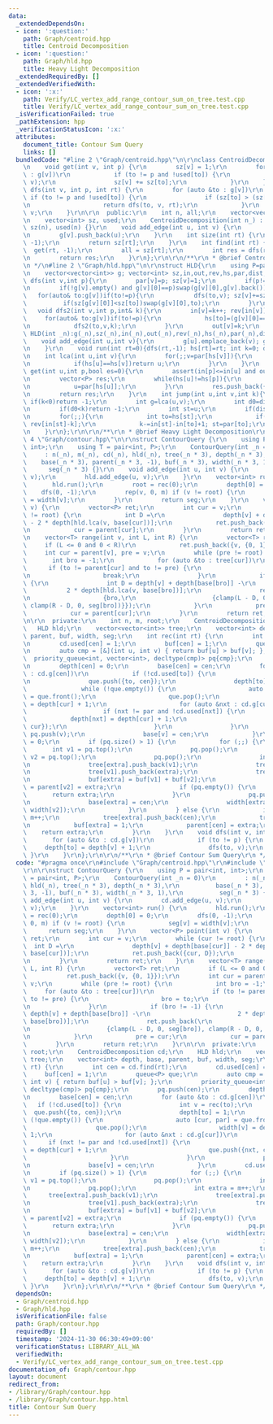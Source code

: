 ```yaml
---
data:
  _extendedDependsOn:
  - icon: ':question:'
    path: Graph/centroid.hpp
    title: Centroid Decomposition
  - icon: ':question:'
    path: Graph/hld.hpp
    title: Heavy Light Decomposition
  _extendedRequiredBy: []
  _extendedVerifiedWith:
  - icon: ':x:'
    path: Verify/LC_vertex_add_range_contour_sum_on_tree.test.cpp
    title: Verify/LC_vertex_add_range_contour_sum_on_tree.test.cpp
  _isVerificationFailed: true
  _pathExtension: hpp
  _verificationStatusIcon: ':x:'
  attributes:
    document_title: Contour Sum Query
    links: []
  bundledCode: "#line 2 \"Graph/centroid.hpp\"\n\r\nclass CentroidDecomposition {\r\
    \n    void get(int v, int p) {\r\n        sz[v] = 1;\r\n        for (auto &to\
    \ : g[v])\r\n            if (to != p and !used[to]) {\r\n                get(to,\
    \ v);\r\n                sz[v] += sz[to];\r\n            }\r\n    }\r\n    int\
    \ dfs(int v, int p, int rt) {\r\n        for (auto &to : g[v])\r\n           \
    \ if (to != p and !used[to]) {\r\n                if (sz[to] > (sz[rt] >> 1))\r\
    \n                    return dfs(to, v, rt);\r\n            }\r\n        return\
    \ v;\r\n    }\r\n\r\n  public:\r\n    int n, all;\r\n    vector<vector<int>> g;\r\
    \n    vector<int> sz, used;\r\n    CentroidDecomposition(int n_) : n(n_), g(n),\
    \ sz(n), used(n) {}\r\n    void add_edge(int u, int v) {\r\n        g[u].push_back(v);\r\
    \n        g[v].push_back(u);\r\n    }\r\n    int size(int rt) {\r\n        get(rt,\
    \ -1);\r\n        return sz[rt];\r\n    }\r\n    int find(int rt) {\r\n      \
    \  get(rt, -1);\r\n        all = sz[rt];\r\n        int res = dfs(rt, -1, rt);\r\
    \n        return res;\r\n    }\r\n};\r\n\r\n/**\r\n * @brief Centroid Decomposition\r\
    \n */\n#line 2 \"Graph/hld.hpp\"\n\r\nstruct HLD{\r\n    using P=pair<int,int>;\r\
    \n    vector<vector<int>> g; vector<int> sz,in,out,rev,hs,par,dist;\r\n    void\
    \ dfs(int v,int p){\r\n        par[v]=p; sz[v]=1;\r\n        if(p!=-1)dist[v]=dist[p]+1;\r\
    \n        if(!g[v].empty() and g[v][0]==p)swap(g[v][0],g[v].back());\r\n     \
    \   for(auto& to:g[v])if(to!=p){\r\n           dfs(to,v); sz[v]+=sz[to];\r\n \
    \          if(sz[g[v][0]]<sz[to])swap(g[v][0],to);\r\n        }\r\n    }\r\n \
    \   void dfs2(int v,int p,int& k){\r\n        in[v]=k++; rev[in[v]]=v;\r\n   \
    \     for(auto& to:g[v])if(to!=p){\r\n            hs[to]=(g[v][0]==to?hs[v]:to);\r\
    \n            dfs2(to,v,k);\r\n        }\r\n        out[v]=k;\r\n    }\r\n   \
    \ HLD(int _n):g(_n),sz(_n),in(_n),out(_n),rev(_n),hs(_n),par(_n),dist(_n){}\r\n\
    \    void add_edge(int u,int v){\r\n        g[u].emplace_back(v); g[v].emplace_back(u);\r\
    \n    }\r\n    void run(int rt=0){dfs(rt,-1); hs[rt]=rt; int k=0; dfs2(rt,-1,k);}\r\
    \n    int lca(int u,int v){\r\n        for(;;v=par[hs[v]]){\r\n            if(in[u]>in[v])swap(u,v);\r\
    \n            if(hs[u]==hs[v])return u;\r\n        }\r\n    }\r\n    vector<P>\
    \ get(int u,int p,bool es=0){\r\n        assert(in[p]<=in[u] and out[u]<=out[p]);\r\
    \n        vector<P> res;\r\n        while(hs[u]!=hs[p]){\r\n            res.push_back({in[hs[u]],in[u]+1});\r\
    \n            u=par[hs[u]];\r\n        }\r\n        res.push_back({in[p]+es,in[u]+1});\r\
    \n        return res;\r\n    }\r\n    int jump(int u,int v,int k){\r\n       \
    \ if(k<0)return -1;\r\n        int g=lca(u,v);\r\n        int d0=dist[u]+dist[v]-dist[g]*2;\r\
    \n        if(d0<k)return -1;\r\n        int st=u;\r\n        if(dist[u]-dist[g]<k)st=v,k=d0-k;\r\
    \n        for(;;){\r\n            int to=hs[st];\r\n            if(in[st]-k>=in[to])return\
    \ rev[in[st]-k];\r\n            k-=in[st]-in[to]+1; st=par[to];\r\n        }\r\
    \n    }\r\n};\r\n\r\n/**\r\n * @brief Heavy Light Decomposition\r\n */\n#line\
    \ 4 \"Graph/contour.hpp\"\n\r\nstruct ContourQuery {\r\n    using P = pair<int,\
    \ int>;\r\n    using T = pair<int, P>;\r\n    ContourQuery(int _n = 0)\r\n   \
    \     : n(_n), m(_n), cd(_n), hld(_n), tree(_n * 3), depth(_n * 3),\r\n      \
    \    base(_n * 3), parent(_n * 3, -1), buf(_n * 3), width(_n * 3, 1),\r\n    \
    \      seg(_n * 3) {}\r\n    void add_edge(int u, int v) {\r\n        cd.add_edge(u,\
    \ v);\r\n        hld.add_edge(u, v);\r\n    }\r\n    vector<int> run() {\r\n \
    \       hld.run();\r\n        root = rec(0);\r\n        depth[0] = 0;\r\n    \
    \    dfs(0, -1);\r\n        rep(v, 0, m) if (v != root) {\r\n            seg[v]\
    \ = width[v];\r\n        }\r\n        return seg;\r\n    }\r\n    vector<P> point(int\
    \ v) {\r\n        vector<P> ret;\r\n        int cur = v;\r\n        while (cur\
    \ != root) {\r\n            int D =\r\n                depth[v] + depth[base[cur]]\
    \ - 2 * depth[hld.lca(v, base[cur])];\r\n            ret.push_back({cur, D});\r\
    \n            cur = parent[cur];\r\n        }\r\n        return ret;\r\n    }\r\
    \n    vector<T> range(int v, int L, int R) {\r\n        vector<T> ret;\r\n   \
    \     if (L <= 0 and 0 < R)\r\n            ret.push_back({v, {0, 1}});\r\n   \
    \     int cur = parent[v], pre = v;\r\n        while (pre != root) {\r\n     \
    \       int bro = -1;\r\n            for (auto &to : tree[cur])\r\n          \
    \      if (to != parent[cur] and to != pre) {\r\n                    bro = to;\r\
    \n                    break;\r\n                }\r\n            if (bro != -1)\
    \ {\r\n                int D = depth[v] + depth[base[bro]] -\r\n             \
    \           2 * depth[hld.lca(v, base[bro])];\r\n                ret.push_back(\r\
    \n                    {bro,\r\n                     {clamp(L - D, 0, seg[bro]),\
    \ clamp(R - D, 0, seg[bro])}});\r\n            }\r\n            pre = cur;\r\n\
    \            cur = parent[cur];\r\n        }\r\n        return ret;\r\n    }\r\
    \n\r\n  private:\r\n    int n, m, root;\r\n    CentroidDecomposition cd;\r\n \
    \   HLD hld;\r\n    vector<vector<int>> tree;\r\n    vector<int> depth, base,\
    \ parent, buf, width, seg;\r\n    int rec(int rt) {\r\n        int cen = cd.find(rt);\r\
    \n        cd.used[cen] = 1;\r\n        buf[cen] = 1;\r\n        queue<P> que;\r\
    \n        auto cmp = [&](int u, int v) { return buf[u] > buf[v]; };\r\n      \
    \  priority_queue<int, vector<int>, decltype(cmp)> pq{cmp};\r\n        pq.push(cen);\r\
    \n        depth[cen] = 0;\r\n        base[cen] = cen;\r\n        for (auto &to\
    \ : cd.g[cen])\r\n            if (!cd.used[to]) {\r\n                int v = rec(to);\r\
    \n                que.push({to, cen});\r\n                depth[to] = 1;\r\n \
    \               while (!que.empty()) {\r\n                    auto [cur, par]\
    \ = que.front();\r\n                    que.pop();\r\n                    width[v]\
    \ = depth[cur] + 1;\r\n                    for (auto &nxt : cd.g[cur])\r\n   \
    \                     if (nxt != par and !cd.used[nxt]) {\r\n                \
    \            depth[nxt] = depth[cur] + 1;\r\n                            que.push({nxt,\
    \ cur});\r\n                        }\r\n                }\r\n               \
    \ pq.push(v);\r\n                base[v] = cen;\r\n            }\r\n        cd.used[cen]\
    \ = 0;\r\n        if (pq.size() > 1) {\r\n            for (;;) {\r\n         \
    \       int v1 = pq.top();\r\n                pq.pop();\r\n                int\
    \ v2 = pq.top();\r\n                pq.pop();\r\n                int extra = m++;\r\
    \n                tree[extra].push_back(v1);\r\n                tree[extra].push_back(v2);\r\
    \n                tree[v1].push_back(extra);\r\n                tree[v2].push_back(extra);\r\
    \n                buf[extra] = buf[v1] + buf[v2];\r\n                parent[v1]\
    \ = parent[v2] = extra;\r\n                if (pq.empty()) {\r\n             \
    \       return extra;\r\n                }\r\n                pq.push(extra);\r\
    \n                base[extra] = cen;\r\n                width[extra] = max(width[v1],\
    \ width[v2]);\r\n            }\r\n        } else {\r\n            int extra =\
    \ m++;\r\n            tree[extra].push_back(cen);\r\n            tree[cen].push_back(extra);\r\
    \n            buf[extra] = 1;\r\n            parent[cen] = extra;\r\n        \
    \    return extra;\r\n        }\r\n    }\r\n    void dfs(int v, int p) {\r\n \
    \       for (auto &to : cd.g[v])\r\n            if (to != p) {\r\n           \
    \     depth[to] = depth[v] + 1;\r\n                dfs(to, v);\r\n           \
    \ }\r\n    }\r\n};\r\n\r\n/**\r\n * @brief Contour Sum Query\r\n */\n"
  code: "#pragma once\r\n#include \"Graph/centroid.hpp\"\r\n#include \"Graph/hld.hpp\"\
    \r\n\r\nstruct ContourQuery {\r\n    using P = pair<int, int>;\r\n    using T\
    \ = pair<int, P>;\r\n    ContourQuery(int _n = 0)\r\n        : n(_n), m(_n), cd(_n),\
    \ hld(_n), tree(_n * 3), depth(_n * 3),\r\n          base(_n * 3), parent(_n *\
    \ 3, -1), buf(_n * 3), width(_n * 3, 1),\r\n          seg(_n * 3) {}\r\n    void\
    \ add_edge(int u, int v) {\r\n        cd.add_edge(u, v);\r\n        hld.add_edge(u,\
    \ v);\r\n    }\r\n    vector<int> run() {\r\n        hld.run();\r\n        root\
    \ = rec(0);\r\n        depth[0] = 0;\r\n        dfs(0, -1);\r\n        rep(v,\
    \ 0, m) if (v != root) {\r\n            seg[v] = width[v];\r\n        }\r\n  \
    \      return seg;\r\n    }\r\n    vector<P> point(int v) {\r\n        vector<P>\
    \ ret;\r\n        int cur = v;\r\n        while (cur != root) {\r\n          \
    \  int D =\r\n                depth[v] + depth[base[cur]] - 2 * depth[hld.lca(v,\
    \ base[cur])];\r\n            ret.push_back({cur, D});\r\n            cur = parent[cur];\r\
    \n        }\r\n        return ret;\r\n    }\r\n    vector<T> range(int v, int\
    \ L, int R) {\r\n        vector<T> ret;\r\n        if (L <= 0 and 0 < R)\r\n \
    \           ret.push_back({v, {0, 1}});\r\n        int cur = parent[v], pre =\
    \ v;\r\n        while (pre != root) {\r\n            int bro = -1;\r\n       \
    \     for (auto &to : tree[cur])\r\n                if (to != parent[cur] and\
    \ to != pre) {\r\n                    bro = to;\r\n                    break;\r\
    \n                }\r\n            if (bro != -1) {\r\n                int D =\
    \ depth[v] + depth[base[bro]] -\r\n                        2 * depth[hld.lca(v,\
    \ base[bro])];\r\n                ret.push_back(\r\n                    {bro,\r\
    \n                     {clamp(L - D, 0, seg[bro]), clamp(R - D, 0, seg[bro])}});\r\
    \n            }\r\n            pre = cur;\r\n            cur = parent[cur];\r\n\
    \        }\r\n        return ret;\r\n    }\r\n\r\n  private:\r\n    int n, m,\
    \ root;\r\n    CentroidDecomposition cd;\r\n    HLD hld;\r\n    vector<vector<int>>\
    \ tree;\r\n    vector<int> depth, base, parent, buf, width, seg;\r\n    int rec(int\
    \ rt) {\r\n        int cen = cd.find(rt);\r\n        cd.used[cen] = 1;\r\n   \
    \     buf[cen] = 1;\r\n        queue<P> que;\r\n        auto cmp = [&](int u,\
    \ int v) { return buf[u] > buf[v]; };\r\n        priority_queue<int, vector<int>,\
    \ decltype(cmp)> pq{cmp};\r\n        pq.push(cen);\r\n        depth[cen] = 0;\r\
    \n        base[cen] = cen;\r\n        for (auto &to : cd.g[cen])\r\n         \
    \   if (!cd.used[to]) {\r\n                int v = rec(to);\r\n              \
    \  que.push({to, cen});\r\n                depth[to] = 1;\r\n                while\
    \ (!que.empty()) {\r\n                    auto [cur, par] = que.front();\r\n \
    \                   que.pop();\r\n                    width[v] = depth[cur] +\
    \ 1;\r\n                    for (auto &nxt : cd.g[cur])\r\n                  \
    \      if (nxt != par and !cd.used[nxt]) {\r\n                            depth[nxt]\
    \ = depth[cur] + 1;\r\n                            que.push({nxt, cur});\r\n \
    \                       }\r\n                }\r\n                pq.push(v);\r\
    \n                base[v] = cen;\r\n            }\r\n        cd.used[cen] = 0;\r\
    \n        if (pq.size() > 1) {\r\n            for (;;) {\r\n                int\
    \ v1 = pq.top();\r\n                pq.pop();\r\n                int v2 = pq.top();\r\
    \n                pq.pop();\r\n                int extra = m++;\r\n          \
    \      tree[extra].push_back(v1);\r\n                tree[extra].push_back(v2);\r\
    \n                tree[v1].push_back(extra);\r\n                tree[v2].push_back(extra);\r\
    \n                buf[extra] = buf[v1] + buf[v2];\r\n                parent[v1]\
    \ = parent[v2] = extra;\r\n                if (pq.empty()) {\r\n             \
    \       return extra;\r\n                }\r\n                pq.push(extra);\r\
    \n                base[extra] = cen;\r\n                width[extra] = max(width[v1],\
    \ width[v2]);\r\n            }\r\n        } else {\r\n            int extra =\
    \ m++;\r\n            tree[extra].push_back(cen);\r\n            tree[cen].push_back(extra);\r\
    \n            buf[extra] = 1;\r\n            parent[cen] = extra;\r\n        \
    \    return extra;\r\n        }\r\n    }\r\n    void dfs(int v, int p) {\r\n \
    \       for (auto &to : cd.g[v])\r\n            if (to != p) {\r\n           \
    \     depth[to] = depth[v] + 1;\r\n                dfs(to, v);\r\n           \
    \ }\r\n    }\r\n};\r\n\r\n/**\r\n * @brief Contour Sum Query\r\n */"
  dependsOn:
  - Graph/centroid.hpp
  - Graph/hld.hpp
  isVerificationFile: false
  path: Graph/contour.hpp
  requiredBy: []
  timestamp: '2024-11-30 06:30:49+09:00'
  verificationStatus: LIBRARY_ALL_WA
  verifiedWith:
  - Verify/LC_vertex_add_range_contour_sum_on_tree.test.cpp
documentation_of: Graph/contour.hpp
layout: document
redirect_from:
- /library/Graph/contour.hpp
- /library/Graph/contour.hpp.html
title: Contour Sum Query
---
```

